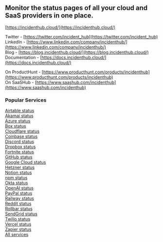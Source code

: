 ## Monitor the status pages of all your cloud and SaaS providers in one place. 

[https://incidenthub.cloud/](https://incidenthub.cloud/)

Twitter - [https://twitter.com/incident_hub](https://twitter.com/incident_hub)  
LinkedIn - [https://www.linkedin.com/company/incidenthub/](https://www.linkedin.com/company/incidenthub/)  
Blog - [https://blog.incidenthub.cloud/](https://blog.incidenthub.cloud/)  
Documentation - [https://docs.incidenthub.cloud/](https://docs.incidenthub.cloud/)  

On ProductHunt - [https://www.producthunt.com/products/incidenthub](https://www.producthunt.com/products/incidenthub)  
On SaaSHub - [https://www.saashub.com/incidenthub](https://www.saashub.com/incidenthub)

### Popular Services
[Airtable status](https://incidenthub.cloud/status/airtable)  
[Akamai status](https://incidenthub.cloud/status/akamai)  
[Azure status](https://incidenthub.cloud/status/azure)  
[Box status](https://incidenthub.cloud/status/box)  
[Cloudflare status](https://incidenthub.cloud/status/cloudflare)  
[Coinbase status](https://incidenthub.cloud/status/coinbase)  
[Discord status](https://incidenthub.cloud/status/discord)  
[Dropbox status](https://incidenthub.cloud/status/dropbox)  
[Fortnite status](https://incidenthub.cloud/status/fortnite)  
[GitHub status](https://incidenthub.cloud/status/github)  
[Google Cloud status](https://incidenthub.cloud/status/googlecloudplatform)  
[Hetzner status](https://incidenthub.cloud/status/hetzner)  
[Notion status](https://incidenthub.cloud/status/notion)  
[npm status](https://incidenthub.cloud/status/npm)  
[Okta status](https://incidenthub.cloud/status/okta)  
[OpenAI status](https://incidenthub.cloud/status/openai)  
[PayPal status](https://incidenthub.cloud/status/paypal)  
[Railway status](https://incidenthub.cloud/status/railway)  
[Reddit status](https://incidenthub.cloud/status/reddit)  
[Rollbar status](https://incidenthub.cloud/status/rollbar)  
[SendGrid status](https://incidenthub.cloud/status/sendgrid)  
[Twilio status](https://incidenthub.cloud/status/twilio)  
[Vercel status](https://incidenthub.cloud/status/vercel)  
[Zapier status](https://incidenthub.cloud/status/zapier)  
[All services](https://incidenthub.cloud/services)

